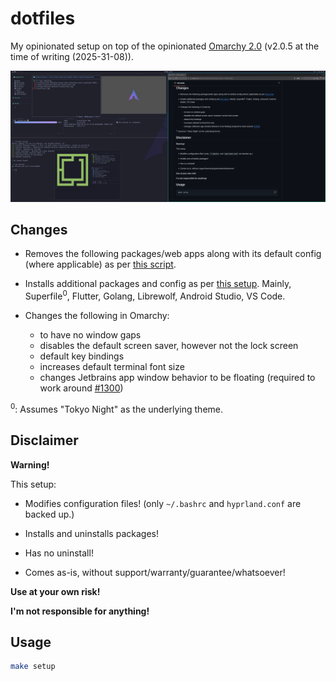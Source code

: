 # dotfiles

My opinionated setup on top of the opinionated [Omarchy 2.0](https://omarchy.org/) (v2.0.5 at the time of writing (2025-31-08)).

![My Omarchy](./myomarchy.png)

## Changes

- Removes the following packages/web apps along with its default config (where applicable) as per [this script](uninstall-defaults.sh).

- Installs additional packages and config as per [this setup](./setup.sh). Mainly, Superfile<sup>0</sup>, Flutter, Golang, Librewolf, Android Studio, VS Code.

- Changes the following in Omarchy:
  - to have no window gaps
  - disables the default screen saver, however not the lock screen
  - default key bindings
  - increases default terminal font size
  - changes Jetbrains app window behavior to be floating (required to work around [#1300](https://github.com/basecamp/omarchy/issues/1300))

<sup>0</sup>: Assumes "Tokyo Night" as the underlying theme.

## Disclaimer

**Warning!**

This setup:

- Modifies configuration files! (only `~/.bashrc` and `hyprland.conf` are backed up.)

- Installs and uninstalls packages!

- Has no uninstall!

- Comes as-is, without support/warranty/guarantee/whatsoever!

**Use at your own risk!**

**I'm not responsible for anything!**

## Usage

```bash
make setup
```